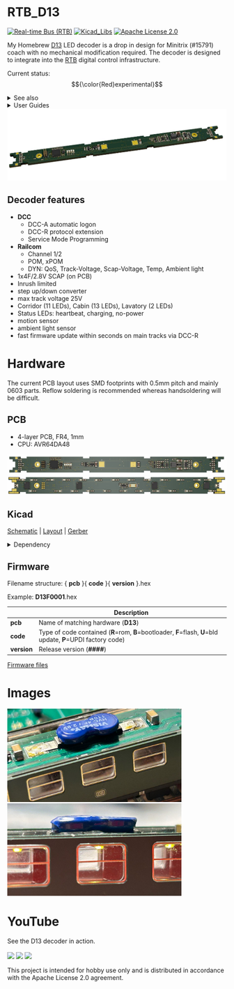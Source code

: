 # RTB_D13
[![Real-time Bus (RTB)](https://img.shields.io/badge/RTB_Project-FF6699)](https://www.rtb4dcc.de)
[![Kicad_Libs](https://img.shields.io/badge/Kicad_Libs-29C7FF)](https://github.com/git4dcc/RTB_SamacSys)
[![Apache License 2.0](https://img.shields.io/badge/license-Apache%20License%202.0-lightgray)](https://www.apache.org/licenses/LICENSE-2.0)

My Homebrew [D13](https://rtb4dcc.de/hardware/decoder/d13/) LED decoder is a drop in design for Minitrix (#15791) coach with no mechanical modification required. The decoder is designed to integrate into the [RTB](https://rtb4dcc.de/concept/) digital control infrastructure.

Current status: $${\color{Red}experimental}$$

<details>
<summary>See also</summary>

- [RTB_D12 - custom](https://github.com/git4dcc/RTB_D12) (Fleischmann V100)
- [RTB_D15 - custom](https://github.com/git4dcc/RTB_D15) (Minitrix V160)
- [RTB_D16 - NEM651](https://github.com/git4dcc/RTB_D16)
- [RTB_D20 - NEM651](https://github.com/git4dcc/RTB_D20)
- [RTB_D21 - Next18](https://github.com/git4dcc/RTB_D21)
- [RTB_D22 - Plux16](https://github.com/git4dcc/RTB_D22)
- [RTB_D23 - NEM652](https://github.com/git4dcc/RTB_D23)

</details>

<details>
<summary>User Guides</summary>

- User Guide - DE
- [User Guide - EN](https://rtb4dcc.de/rtb_decoder_reference_en/)

</details>

<img src="supplemental/images/D13_main.jpg">
<br>

## Decoder features
- **DCC**
  - DCC-A automatic logon
  - DCC-R protocol extension
  - Service Mode Programming
- **Railcom**
  - Channel 1/2
  - POM, xPOM
  - DYN: QoS, Track-Voltage, Scap-Voltage, Temp, Ambient light
- 1x4F/2.8V SCAP (on PCB)
- Inrush limited
- step up/down converter
- max track voltage 25V
- Corridor (11 LEDs), Cabin (13 LEDs), Lavatory (2 LEDs)
- Status LEDs: heartbeat, charging, no-power
- motion sensor
- ambient light sensor
- fast firmware update within seconds on main tracks via DCC-R

# Hardware
The current PCB layout uses SMD footprints with 0.5mm pitch and mainly 0603 parts. Reflow soldering is recommended whereas handsoldering will be difficult.

## PCB
- 4-layer PCB, FR4, 1mm
- CPU: AVR64DA48

<img src="supplemental/images/D13_top.jpg">
<img src="supplemental/images/D13_btm.jpg">

## Kicad
[Schematic](doc/D13_schematic.pdf) | [Layout](doc/D13_layout.pdf) | [Gerber](gerber)

<details>
<summary>Dependency</summary>
<br>

:yellow_circle: Requires my Kicad project library [RTB_SamacSys](https://github.com/git4dcc/RTB_SamacSys) in the same directory tree.

</details>


## Firmware
Filename structure: { **pcb** }{ **code** }{ **version** }.hex

Example: **D13F0001**.hex

|   | Description |
| --- | --- |
| **pcb** | Name of matching hardware (**D13**) |
| **code** | Type of code contained (**R**=rom, **B**=bootloader, **F**=flash, **U**=bld update, **P**=UPDI factory code) |
| **version** | Release version (**####**) |

[Firmware files](firmware)

# Images
<img src="supplemental/images/D13_usecase1.JPG" width=400> <img src="supplemental/images/D13_usecase2.JPG" width=400>

# YouTube
See the D13 decoder in action.<br><br>
[<img src="https://img.youtube.com/vi/nAJpYsdv1IA/0.jpg" width=260>](https://youtube.com/watch?v=nAJpYsdv1IA)
[<img src="https://img.youtube.com/vi/Nc4pEvq2rl0/0.jpg" width=260>](https://youtube.com/watch?v=Nc4pEvq2rl0)
[<img src="https://img.youtube.com/vi/AlGYfNOvHXI/0.jpg" width=260>](https://youtube.com/watch?v=AlGYfNOvHXI)

This project is intended for hobby use only and is distributed in accordance with the Apache License 2.0 agreement.
